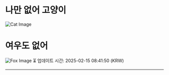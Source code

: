 
# 나만 없어 고양이

![Cat Image](https://cdn2.thecatapi.com/images/8mt.jpg)

# 여우도 없어
![Fox Image](https://randomfox.ca/images/50.jpg)
⏳ 업데이트 시간: 2025-02-15 08:41:50 (KRW)

---
